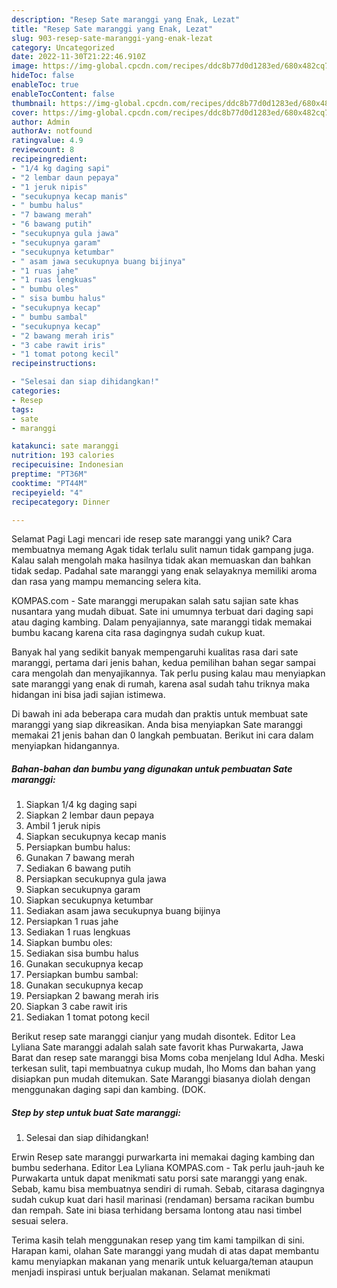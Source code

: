 ```yaml
---
description: "Resep Sate maranggi yang Enak, Lezat"
title: "Resep Sate maranggi yang Enak, Lezat"
slug: 903-resep-sate-maranggi-yang-enak-lezat
category: Uncategorized
date: 2022-11-30T21:22:46.910Z
image: https://img-global.cpcdn.com/recipes/ddc8b77d0d1283ed/680x482cq70/sate-maranggi-foto-resep-utama.jpg
hideToc: false
enableToc: true
enableTocContent: false
thumbnail: https://img-global.cpcdn.com/recipes/ddc8b77d0d1283ed/680x482cq70/sate-maranggi-foto-resep-utama.jpg
cover: https://img-global.cpcdn.com/recipes/ddc8b77d0d1283ed/680x482cq70/sate-maranggi-foto-resep-utama.jpg
author: Admin
authorAv: notfound
ratingvalue: 4.9
reviewcount: 8
recipeingredient:
- "1/4 kg daging sapi"
- "2 lembar daun pepaya"
- "1 jeruk nipis"
- "secukupnya kecap manis"
- " bumbu halus"
- "7 bawang merah"
- "6 bawang putih"
- "secukupnya gula jawa"
- "secukupnya garam"
- "secukupnya ketumbar"
- " asam jawa secukupnya buang bijinya"
- "1 ruas jahe"
- "1 ruas lengkuas"
- " bumbu oles"
- " sisa bumbu halus"
- "secukupnya kecap"
- " bumbu sambal"
- "secukupnya kecap"
- "2 bawang merah iris"
- "3 cabe rawit iris"
- "1 tomat potong kecil"
recipeinstructions:

- "Selesai dan siap dihidangkan!"
categories:
- Resep
tags:
- sate
- maranggi

katakunci: sate maranggi 
nutrition: 193 calories
recipecuisine: Indonesian
preptime: "PT36M"
cooktime: "PT44M"
recipeyield: "4"
recipecategory: Dinner

---
```



Selamat Pagi Lagi mencari ide resep sate maranggi yang unik? Cara membuatnya memang Agak tidak terlalu sulit namun tidak gampang juga. Kalau salah mengolah maka hasilnya tidak akan memuaskan dan bahkan tidak sedap. Padahal sate maranggi yang enak selayaknya memiliki aroma dan rasa yang mampu memancing selera kita.


KOMPAS.com - Sate maranggi merupakan salah satu sajian sate khas nusantara yang mudah dibuat. Sate ini umumnya terbuat dari daging sapi atau daging kambing. Dalam penyajiannya, sate maranggi tidak memakai bumbu kacang karena cita rasa dagingnya sudah cukup kuat.

Banyak hal yang sedikit banyak mempengaruhi kualitas rasa dari sate maranggi, pertama dari jenis bahan, kedua pemilihan bahan segar sampai cara mengolah dan menyajikannya. Tak perlu pusing kalau mau menyiapkan sate maranggi yang enak di rumah, karena asal sudah tahu triknya maka hidangan ini bisa jadi sajian istimewa.


Di bawah ini ada beberapa cara mudah dan praktis untuk membuat sate maranggi yang siap dikreasikan. Anda bisa menyiapkan Sate maranggi memakai 21 jenis bahan dan 0 langkah pembuatan. Berikut ini cara dalam menyiapkan hidangannya.

<!--inarticleads1-->

##### Bahan-bahan dan bumbu yang digunakan untuk pembuatan Sate maranggi:

1. Siapkan 1/4 kg daging sapi
1. Siapkan 2 lembar daun pepaya
1. Ambil 1 jeruk nipis
1. Siapkan secukupnya kecap manis
1. Persiapkan  bumbu halus:
1. Gunakan 7 bawang merah
1. Sediakan 6 bawang putih
1. Persiapkan secukupnya gula jawa
1. Siapkan secukupnya garam
1. Siapkan secukupnya ketumbar
1. Sediakan  asam jawa secukupnya buang bijinya
1. Persiapkan 1 ruas jahe
1. Sediakan 1 ruas lengkuas
1. Siapkan  bumbu oles:
1. Sediakan  sisa bumbu halus
1. Gunakan secukupnya kecap
1. Persiapkan  bumbu sambal:
1. Gunakan secukupnya kecap
1. Persiapkan 2 bawang merah iris
1. Siapkan 3 cabe rawit iris
1. Sediakan 1 tomat potong kecil


Berikut resep sate maranggi cianjur yang mudah disontek. Editor Lea Lyliana Sate maranggi adalah salah sate favorit khas Purwakarta, Jawa Barat dan resep sate maranggi bisa Moms coba menjelang Idul Adha. Meski terkesan sulit, tapi membuatnya cukup mudah, lho Moms dan bahan yang disiapkan pun mudah ditemukan. Sate Maranggi biasanya diolah dengan menggunakan daging sapi dan kambing. (DOK. 

<!--inarticleads2-->

##### Step by step untuk buat Sate maranggi:


1. Selesai dan siap dihidangkan!

Erwin Resep sate maranggi purwarkarta ini memakai daging kambing dan bumbu sederhana. Editor Lea Lyliana KOMPAS.com - Tak perlu jauh-jauh ke Purwakarta untuk dapat menikmati satu porsi sate maranggi yang enak. Sebab, kamu bisa membuatnya sendiri di rumah. Sebab, citarasa dagingnya sudah cukup kuat dari hasil marinasi (rendaman) bersama racikan bumbu dan rempah. Sate ini biasa terhidang bersama lontong atau nasi timbel sesuai selera. 

Terima kasih telah menggunakan resep yang tim kami tampilkan di sini. Harapan kami, olahan Sate maranggi yang mudah di atas dapat membantu kamu menyiapkan makanan yang menarik untuk keluarga/teman ataupun menjadi inspirasi untuk berjualan makanan. Selamat menikmati
